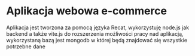 # Aplikacja webowa e-commerce

Aplikacja jest tworzona za pomocą języka Recat, wykorzystuję node.js jak backend a także vite.js do rozszerzenia możliwości pracy nad aplikacją, wykorzystaną bazą jest mongodb w której będą znajdować się wszystkie potrzebne dane
